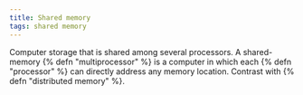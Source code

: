 ```yaml
---
title: Shared memory
tags: shared memory
---
```

Computer storage that is shared among
several processors. A shared-memory
{% defn "multiprocessor" %} is a computer in which
each {% defn "processor" %} can directly address any
memory location. Contrast with
{% defn "distributed memory" %}.